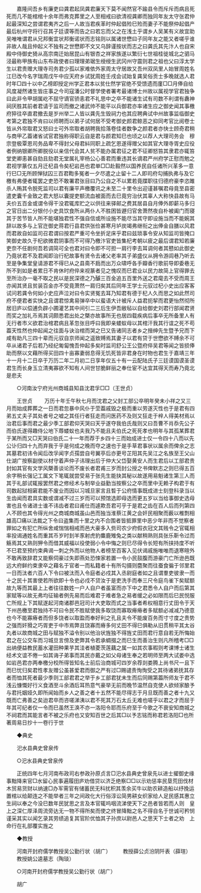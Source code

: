 <!-- { "loadSidebar": true } -->
　　嘉隆间吾乡有廉吏曰龚君起凤龚君廉天下莫不闻然官不踰县令而斥斥而病且死死而几不能棺棺十余年而弗克葬里之人至相戒曰欲清视龚卿而独同年友太守张君仲起最深知之尝谓君夷齐之后一人故当君疾革时仲起倡殓巳殓而妻子不能祭仲起倡产最后杭州守将行召其子廷谟等而告之曰若忘而父之在浅土乎谓乡人吴某有义故宜助吴唯唯谓君从兄邦衡宜状邦衡诺状而志铭则以属诸世懋曰子同年友之能又者嗟乎谁非故人哉且仲起义不独有之世懋即不文又乌辞谨按状而志之曰龚氏其先汴人也自宋殿中侍御史猗从高宗南迁始居昆山有银杏之祥家族遂以繁衍七世祖桂徙城北之驷马泾最称甲族有山东布政使者曰理理弟琚生绶绶生武冈州守震则君之祖也父曰淳太学生以君贵赠大理寺司务君少孤以家难依外家周太守居故又吾州双凤里人始冒周姓名江巳改今名字瑞周戊午中应天府乡试犹周姓壬戌会试始复龚吴俗贡士多晚就选人君时年□四十以中乙榜即授定州学正君本以贫仕然学官绝不受馈遗而廑□□月俸自给风度凝然诸生皆庄事之今司寇潘公时督学使者署考最诸博士州故以属视学官君独争曰此非令甲胡属屹不屈守谪官骄恚君不礼思中之卒不能诸生试有司数不利谓有纛神祠厌胜其前者君请于监司而撤之诸武帅不能平以兵御君亦率诸生应之御史闻其事檄府猝往卒直君撤去是岁州举二人皆以龚先生毁祠力也其应聘典试中州故事监临御史考第之君独不肯曰以师聘而以弟子试何居不受考御史颜君鲸恶之抑同考官比阅卷士皆从外帘取君又怒曰士可外帘取者胡聘我拾落卷佳者数争之颜君者亦快士顾奇君稍与商甲乙葢诸省试官君独称得职云自是君与颜君知巳也顷之以荐人大理司务会　穆宗登极覃恩司务品卑不得封父母君紏同职上疏乞恩遂得赠父如其官大理寺胥史应役者例纳银卿所卿脱役以亲信代会其人贫不能办属君征之君不征卿怒笞其隶君亦辄笞堂吏卿恚甚自劾且劾君无堂属礼宰杨公心善君而重违其长谪君严州府学正慰而勉之君视学篆仅五月迁杞县令矣杞岩邑也君单□□赴毅然以国养民自任诸所兴革多一意行巳□无所顾惮狱囚三百君鞫多冤者一夕尽遣之止留十二人即司府勾捕执弗与及它檄有弗便者辄罢之吏恐不敢署君张目曰乃公自之不以累若竟牒职往归德府豪李恣雎杀人贿其令脱死监司以君有廉平声檄覆讯之未至二十里令出迎谨甚嘱君母竟至县密遣吏囊千金致之君大怒以囊提吏额流血被面而去巳竟穷治伏其辜人大称快县故有马夫价五百金或谓令得干没君辄库贮之以供往来驿邮之费其居县自月俸外即薪马多归之官日出二分银付小史具饮食所从两仆人不胜困皆遯归官舍萧然夜自朴被阖门而寝其于苦节皆人所不能堪独君性不强自信或所设施不能尽当其守即设施当而不能婉其辞以故多与上官迕御史蒋君行县君供张俭甚寒月垆炭竭弗继衔之出俸金自膳以风君而君故自如监司召君谓曰按君严重可令坐折足床乎君曰兹琐事令安从知监司皆掩口笑御史故久于杞欲微君阴事而不可得乃檄汴官吏皆集杞考朝以疲之最后谓君知若廉吏奈不任剧何吾若调简可全也君对曰令即不可担一肩行李去耳调何者其戆如此御史乃竟状君不及君闻即治行杞故事有贤令去诸父老率其子弟盛仪从拥令游闾巷乃听去至是争集堂皇请游君不得巳从之县斋不扃而出万众啸呼各手瓣香行歌前导即委巷无所不到如是者累日不肯休时府倅来视篆者见之愧叹而巳君业以民力故简上官得罪去至所治办一毫不取之民以是民深德之乃醵三百金追五百里外送之君麾去不受而周王亦闻其贤且贫装百金亦不受竟萧然一肩归矣其后同年王学士元驭过杞小史出应客客试问若龚令何如小史应声泣对曰令实贤冤去耳乃知君有德于杞人久而思之如此然司府不便君者实快之且谓君惊禽易弹卒中以蜚语大计被斥人益君扼挈而君更怡然彻所居旧庐以偿逋负辟小圃灌艺其中间引二三后生伊吾敝毡以自给御史刘君行部闻君贤而奖之加礼币焉其词颇悉君出处之槩亦故事所无也居四载疾病后事卒无所备里人有无行者市义欲君治棺君病且革忽张目呼曰我即亲蝼蚁母以其棺汗我其行谊之死不苟葢天性然也仲起闻之往面与诀治棺而哭之巳又告诸同志者乡之搢绅先生暨予兄而下咸有助凡三四十辈而元驭自京师闻之遥致赙焉其妻子以君有贷于世懋欲不赙余不可卒从诸君子后若乃经纪匍匐愧吾仲起多矣时监司舒公王公暨府倅吴君等闻之皆损俸助而祭以文藉所得买田四十亩寡妻弱息得无饥死皆非君身在时物也君生于嘉靖三年十一月十二日卒于万历二年二月初二日享年仅五十有一云配陆氏子三廷谟国谟圣谟君生而长身玉立清夷寡欲不知有人间世甘脆鲜丽之奉仕宦不达宜其得天而寿乃竟北是悲夫 

　　○河南汝宁府光州商城县知县沈君孚□□（王世贞） 

　　王世贞 
　　万历十年壬午秋七月而沈君之父封工部公卒明年癸未小祥之又三月而始成葬葬之一日而君忽暴中风仆于茔葢戚毁之极而重以劳遂灭性也于是君有四弟五丈夫子其处者号之嘘之其任行者狂走而问医药不及则又狂走于梓人得美材焉以治君后事而君之最少季工部君仰天哭曰天乎遂夺我伯氏哉则又曰吾曹不肖忝先公子而伯氏遂得趣侍公地下蓐蝼蚁也夫我乃不能且夫伯氏之死死孝也明年与其孤某葬君于某所而又□天哭曰伯氏二十一年而荐于乡四十三而始成进士仅一令四十八而以先公讣归四十九而弃我于乎是何成之晚而夺之速也于是手草君事状以属余而俾余之志其墓君初讳令闻后改孚闻字贞孺尝自号翼亭后亦更号芷阳其先吴江之名族至王父山仕湖广按察副使以材守着声仲子讳理出后于仲大父岱娶黄安人而生君后以工部君贵封如其官有文学风槩善谈论而不废长者君甫三岁而封公授之书俾默志之则巳得五百余字稍长强记工属文下笔辄就尝受易于张先生能抉其秘以故遂用易魁诸生第三人而其于礼部试辄报罢然君之修经术与制举业益勤当按察公之卒而里中无赖子构君于有司数起狱相窘君能不废业而因以习城旦家言且晳于公府情事既成进士刻登科录当以生齿闻而君具实数或谓减不过三岁而可以预馆选即母选而更五岁以当给事御史选母害也且令诸进士谁不讳齿者君曰甫仕而遽欺吾君可乎于是君之齿在百人后而列第四人不顾也其令得光州之商城商城虽山邑而独当淮蔡江黄之会奸民相聚而薮以椎剽相雄高□痛以法裁之下令曰盗集而十里之内不合围者皆抵罪里中恶少年非而不觉察者罪如之有犯亡所纵舍咸惴惴相戒而邑大豪多入赀司农少府假衣冠文其贱令之官辄相率投谒通姓名而重其币岁时刲羊豕射虎豹麋鹿雉兔之类以献稍熟则具张乐靳令过而觞焉其又熟则狎令而借其威福以役使弱小令中悔之则巳尽得令长短有所挟持度不听不巳君至预约束典谒一刺之外而以他物人者榜至百客入见伏谒戚施唯唯而退寒暄外不敢再致辞君又能察伺豪过失即燕处恐悚家若置一令小民鼓腹而游豪门亡所逊邑既远大府鲜约束隶卒之藉名于官者一而私籍者十有所勾摄则麕聚而往蚕食徧于邻里君一日而汰者六百人下令曰被汰而入令庭者必戍其入丞尉庭者如之且谓羣吏彼隶一而十之民十其害使若所欲即十令也必戍不贷汝于是吏洗手而奉三尺令庭鸟雀下矣赋额故九等而其最上上者往往数姓一户人自户者虽富而亦下中之君悉令人自户而后第其家赋等以故无弗均征输者例先易而后难君于难者急之易者缓之必如限而后巳民悦服亡所规上下其赋遂起河南诸郡邑冠司计大吏取而式之当事者希权相意行丈田令于天下州邑檄至君独持不可曰令民不胜赋使我多取饶而寡取瘠瘠者多赋额必减减乃德意也今不能寡瘠者而但多饶者以取盈而奉好利之孔且夫令不能废百务而寸寸度之贵势之强而奸猾之巧胥吏于中市焉弊且饶寡而瘠多何丈田不得巳俱勒从旧贯稍平其太谷丸者以故商城之田与赋独不溢令别以他治状旌独不得旌丈田而君行意自若无所悔始君之在公交车而习城旦言傍及吏弊其令若承蜩掇之而巳生而善治生则凡所稽考□□出纳便益教民蓄水灌田种果芋其洼者植菱茨莲藕之属一如其农事暇则考课博士诸生经术文谊不倦一如其诲子弟事而其民亦戴之如父母诸生奉之若明师至两大试娄中选如岩邑君亦两奉檄分校所得皆知名士前后治商城可四岁余荐剡娄腾上尚书尺一且下而巳忧归矣君性孝友赠公虽甚爱君而御之严有过□赐谴责恂恂受之其待诸弟抚其存者而恤其死者最少季则工部君君之举于乡工部君犹未生而后同赐第葢所师友于君不浅云慷慨好行义食酒至斗余酒后耳热意气豪举无前而晚节温然自克使人欲倾家酿予与君托姻娅久即所闻始而乡人之善之者十五然不能尽得志于月旦既而善之者十九又既而亡弗善之矣迨君卒而咨嗟涕洟以君不死其万石太丘无难也嗟乎以君之才而屈于年其可纪者仅一令而巳虽然王涣不亦一洛阳令耶而乐府至于今歌之不衰安知商城之不祠君而其能言者不被之乐府也又安知百世之后其□以予志铭而称君若洛阳□也所著周易日抄十一卷行于世 

　　◆典史 

　　汜水县典史曾泉传 

　　○汜水县典史曾泉传 

　　正统四年七月河南布政司右参政孙原贞言□汜水县典史曾泉先以进士擢御史缘事黜降来官□水留心民事遍履田庐劝借贷以济乏绝察□□以示劝惩率民垦荒田伐材木贸易货财以纳速□办军需官有储蓄民无科扰积其羡余买牛以助农耕造船以纾挽运置棺以给颠连之不能举者三年之间政化大行俗淳讼简男耕女织家给人足民感其惠立生祠以奉之今没巳数年民犹思之言及本官辄呜咽流涕使天下之邑者皆若而人则　皇上之深仁厚泽周流旁达无一物不得所矣而使之终冒降黜之名不得自名于世诚可矜悯谨采其实以闻乞录其劳绩追复其官阶优恤其子孙庶以尉邑人之思天下士者之劝　上命行在礼部覆实旌之 

　　◆教授 

　　河南开封府儒学教授吴公勤行状（胡广） 
　　教授薛公贞汾阴阡表（薛瑄） 
　　教授姚公逵墓志（陶琰） 

　　○河南开封府儒学教授吴公勤行状（胡广） 

　　胡广 
